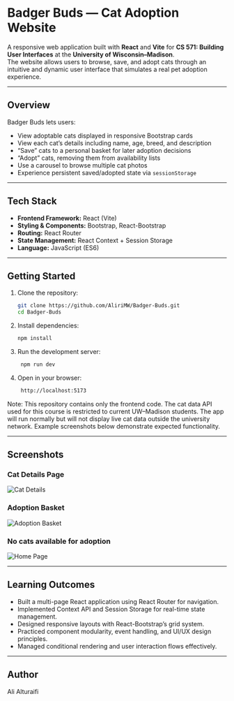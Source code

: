 # Badger Buds — Cat Adoption Website

A responsive web application built with **React** and **Vite** for **CS 571: Building User Interfaces** at the **University of Wisconsin–Madison**.  
The website allows users to browse, save, and adopt cats through an intuitive and dynamic user interface that simulates a real pet adoption experience.

---

## Overview

Badger Buds lets users:
- View adoptable cats displayed in responsive Bootstrap cards  
- View each cat’s details including name, age, breed, and description  
- “Save” cats to a personal basket for later adoption decisions  
- “Adopt” cats, removing them from availability lists  
- Use a carousel to browse multiple cat photos  
- Experience persistent saved/adopted state via `sessionStorage`

---

## Tech Stack

- **Frontend Framework:** React (Vite)  
- **Styling & Components:** Bootstrap, React-Bootstrap  
- **Routing:** React Router  
- **State Management:** React Context + Session Storage  
- **Language:** JavaScript (ES6)

---

## Getting Started

1. Clone the repository:
   ```bash
   git clone https://github.com/AliriMW/Badger-Buds.git
   cd Badger-Buds

2. Install dependencies:
   ```bash
   npm install

3. Run the development server:
   ```bash
    npm run dev

4. Open in your browser:
   ```bash
    http://localhost:5173

Note:
This repository contains only the frontend code.
The cat data API used for this course is restricted to current UW–Madison students.
The app will run normally but will not display live cat data outside the university network.
Example screenshots below demonstrate expected functionality.

---

## Screenshots

### Cat Details Page
![Cat Details](_figures/step10.png)

### Adoption Basket
![Adoption Basket](_figures/step6.png)

### No cats available for adoption
![Home Page](_figures/step9.png)

---

## Learning Outcomes
- Built a multi-page React application using React Router for navigation.
- Implemented Context API and Session Storage for real-time state management.
- Designed responsive layouts with React-Bootstrap’s grid system.
- Practiced component modularity, event handling, and UI/UX design principles.
- Managed conditional rendering and user interaction flows effectively.

---

## Author

Ali Alturaifi

